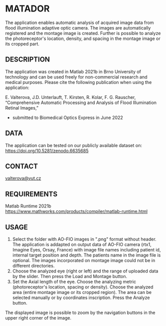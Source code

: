 MATADOR
=======

The application enables automatic analysis of acquired image data from flood illumination adaptive optic camera.
The images are automatically registered and the montage image is created. 
Further is possible to analyze the photoreceptor's location, density, and spacing in the montage image or its cropped part.

DESCRIPTION
-----------
The application was created in Matlab 2021b in Brno University of technology and
can be used freely for non-commercial research and medical purposes. 
Please cite the following publication when using the application:

E. Valterova, J.D. Unterlauft, T. Kirsten, R. Kolar, F. G. Rauscher,
“Comprehensive Automatic Processing and Analysis of Flood Illumination Retinal Images,”
- submitted to Biomedical Optics Express in June 2022

DATA
----
The application can be tested on our publicly available dataset on:
https://doi.org/10.5281/zenodo.6635685

CONTACT
-------
valterova@vut.cz


REQUIREMENTS
------------
Matlab Runtime 2021b
https://www.mathworks.com/products/compiler/matlab-runtime.html


USAGE
-----

1. Select the folder with AO-FIO images in ".png" format without header.
   The application is addapted on output data of AO-FIO camera (rtx1, Imagine Eyes, Orsay, France)
   with image file names including patient id, internal target position and depth. The patients name in the image file is optional.
   The images incorporated on montage image could not be in different directories.
2. Choose the analyzed eye (right or left) and the range of uploaded data by the slider. Then press the Load and Montage button.
3. Set the Axial length of the eye.
   Choose the analyzing metric (photoreceptor's location, spacing or density).
   Choose the analyzed area (entire montage image or its cropped region). The area can be selected manually or by coordinates inscription.
   Press the Analyze button.

The displayed image is possible to zoom by the navigation buttons in the upper right corner of the image.

